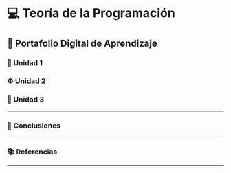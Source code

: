 # 💻 Teoría de la Programación

## 📁 Portafolio Digital de Aprendizaje

### 🧩 Unidad 1

### ⚙️ Unidad 2

### 🧠 Unidad 3

---

### 🏁 Conclusiones

---

### 📚 Referencias

---
